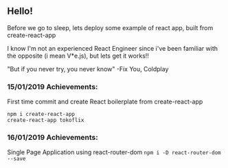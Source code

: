 ## Hello!

Before we go to sleep, lets deploy some example of react app, built from create-react-app

I know I'm not an experienced React Engineer since i've been familiar with the opposite (i mean V*e.js), but lets get it works!!

"But if you never try, you never know" -Fix You, Coldplay

### 15/01/2019 Achievements:
First time commit and create React boilerplate from create-react-app
```
npm i create-react-app
create-react-app tokoflix
```

### 16/01/2019 Achievements:
Single Page Application using react-router-dom
```npm i -D react-router-dom --save```

